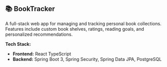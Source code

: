 ## 📚 BookTracker

A full-stack web app for managing and tracking personal book collections. Features include custom book shelves, ratings, reading goals, and personalized recommendations.

**Tech Stack:**

- **Frontend:** React TypeScript
- **Backend:** Spring Boot 3, Spring Security, Spring Data JPA, PostgreSQL
